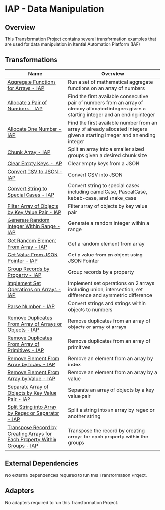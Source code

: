 # IAP - Data Manipulation

## Overview

This Transformation Project contains several transformation examples that are used for data manipulation in Itential Automation Platform (IAP)


## Transformations


<table>
  <thead>
    <tr>
      <th>Name</th>
      <th>Overview</th>
    </tr>
  </thead>
  <tbody>
    <tr>
      <td><a href='https://gitlab.com/itentialopensource/pre-built-automations/iap-data-manipulation/-/blob/patch/PBLT-1523-23.2/documentation/Aggregate Functions for Arrays - IAP.md' target='_blank'>Aggregate Functions for Arrays - IAP</a></td>
      <td>Run a set of mathematical aggregate functions on an array of numbers</td>
    </tr>    <tr>
      <td><a href='https://gitlab.com/itentialopensource/pre-built-automations/iap-data-manipulation/-/blob/patch/PBLT-1523-23.2/documentation/Allocate a Pair of Numbers - IAP.md' target='_blank'>Allocate a Pair of Numbers - IAP</a></td>
      <td>Find the first available consecutive pair of numbers from an array of already allocated integers given a starting integer and an ending integer</td>
    </tr>    <tr>
      <td><a href='https://gitlab.com/itentialopensource/pre-built-automations/iap-data-manipulation/-/blob/patch/PBLT-1523-23.2/documentation/Allocate One Number - IAP.md' target='_blank'>Allocate One Number - IAP</a></td>
      <td>Find the first available number from an array of already allocated integers given a starting integer and an ending integer</td>
    </tr>    <tr>
      <td><a href='https://gitlab.com/itentialopensource/pre-built-automations/iap-data-manipulation/-/blob/patch/PBLT-1523-23.2/documentation/Chunk Array - IAP.md' target='_blank'>Chunk Array - IAP</a></td>
      <td>Split an array into a smaller sized groups given a desired chunk size</td>
    </tr>    <tr>
      <td><a href='https://gitlab.com/itentialopensource/pre-built-automations/iap-data-manipulation/-/blob/patch/PBLT-1523-23.2/documentation/Clear Empty Keys - IAP.md' target='_blank'>Clear Empty Keys - IAP</a></td>
      <td>Clear empty keys from a JSON</td>
    </tr>    <tr>
      <td><a href='https://gitlab.com/itentialopensource/pre-built-automations/iap-data-manipulation/-/blob/patch/PBLT-1523-23.2/documentation/Convert CSV to JSON - IAP.md' target='_blank'>Convert CSV to JSON - IAP</a></td>
      <td>Convert CSV into JSON</td>
    </tr>    <tr>
      <td><a href='https://gitlab.com/itentialopensource/pre-built-automations/iap-data-manipulation/-/blob/patch/PBLT-1523-23.2/documentation/Convert String to Special Cases - IAP.md' target='_blank'>Convert String to Special Cases - IAP</a></td>
      <td>Convert string to special cases including camelCase, PascalCase, kebab-case, and snake_case</td>
    </tr>    <tr>
      <td><a href='https://gitlab.com/itentialopensource/pre-built-automations/iap-data-manipulation/-/blob/patch/PBLT-1523-23.2/documentation/Filter Array of Objects by Key Value Pair - IAP.md' target='_blank'>Filter Array of Objects by Key Value Pair - IAP</a></td>
      <td>Filter array of objects by key value pair</td>
    </tr>    <tr>
      <td><a href='https://gitlab.com/itentialopensource/pre-built-automations/iap-data-manipulation/-/blob/patch/PBLT-1523-23.2/documentation/Generate Random Integer Within Range - IAP.md' target='_blank'>Generate Random Integer Within Range - IAP</a></td>
      <td>Generate a random integer within a range</td>
    </tr>    <tr>
      <td><a href='https://gitlab.com/itentialopensource/pre-built-automations/iap-data-manipulation/-/blob/patch/PBLT-1523-23.2/documentation/Get Random Element From Array - IAP.md' target='_blank'>Get Random Element From Array - IAP</a></td>
      <td>Get a random element from array</td>
    </tr>    <tr>
      <td><a href='https://gitlab.com/itentialopensource/pre-built-automations/iap-data-manipulation/-/blob/patch/PBLT-1523-23.2/documentation/Get Value From JSON Pointer - IAP.md' target='_blank'>Get Value From JSON Pointer - IAP</a></td>
      <td>Get a value from an object using JSON Pointer</td>
    </tr>    <tr>
      <td><a href='https://gitlab.com/itentialopensource/pre-built-automations/iap-data-manipulation/-/blob/patch/PBLT-1523-23.2/documentation/Group Records by Property - IAP.md' target='_blank'>Group Records by Property - IAP</a></td>
      <td>Group records by a property</td>
    </tr>    <tr>
      <td><a href='https://gitlab.com/itentialopensource/pre-built-automations/iap-data-manipulation/-/blob/patch/PBLT-1523-23.2/documentation/Implement Set Operations on Arrays - IAP.md' target='_blank'>Implement Set Operations on Arrays - IAP</a></td>
      <td>Implement set operations on 2 arrays including union, intersection, set difference and symmetric difference</td>
    </tr>    <tr>
      <td><a href='https://gitlab.com/itentialopensource/pre-built-automations/iap-data-manipulation/-/blob/patch/PBLT-1523-23.2/documentation/Parse Number - IAP.md' target='_blank'>Parse Number - IAP</a></td>
      <td>Convert strings and strings within objects to numbers</td>
    </tr>    <tr>
      <td><a href='https://gitlab.com/itentialopensource/pre-built-automations/iap-data-manipulation/-/blob/patch/PBLT-1523-23.2/documentation/Remove Duplicates From Array of Arrays or Objects - IAP.md' target='_blank'>Remove Duplicates From Array of Arrays or Objects - IAP</a></td>
      <td>Remove duplicates from an array of objects or array of arrays</td>
    </tr>    <tr>
      <td><a href='https://gitlab.com/itentialopensource/pre-built-automations/iap-data-manipulation/-/blob/patch/PBLT-1523-23.2/documentation/Remove Duplicates From Array of Primitives - IAP.md' target='_blank'>Remove Duplicates From Array of Primitives - IAP</a></td>
      <td>Remove duplicates from an array of primitives</td>
    </tr>    <tr>
      <td><a href='https://gitlab.com/itentialopensource/pre-built-automations/iap-data-manipulation/-/blob/patch/PBLT-1523-23.2/documentation/Remove Element From Array by Index - IAP.md' target='_blank'>Remove Element From Array by Index - IAP</a></td>
      <td>Remove an element from an array by index</td>
    </tr>    <tr>
      <td><a href='https://gitlab.com/itentialopensource/pre-built-automations/iap-data-manipulation/-/blob/patch/PBLT-1523-23.2/documentation/Remove Element From Array by Value - IAP.md' target='_blank'>Remove Element From Array by Value - IAP</a></td>
      <td>Remove an element from an array by a value</td>
    </tr>    <tr>
      <td><a href='https://gitlab.com/itentialopensource/pre-built-automations/iap-data-manipulation/-/blob/patch/PBLT-1523-23.2/documentation/Separate Array of Objects by Key Value Pair - IAP.md' target='_blank'>Separate Array of Objects by Key Value Pair - IAP</a></td>
      <td>Separate an array of objects by a key value pair</td>
    </tr>    <tr>
      <td><a href='https://gitlab.com/itentialopensource/pre-built-automations/iap-data-manipulation/-/blob/patch/PBLT-1523-23.2/documentation/Split String into Array by Regex or Separator - IAP.md' target='_blank'>Split String into Array by Regex or Separator - IAP</a></td>
      <td>Split a string into an array by regex or another string</td>
    </tr>    <tr>
      <td><a href='https://gitlab.com/itentialopensource/pre-built-automations/iap-data-manipulation/-/blob/patch/PBLT-1523-23.2/documentation/Transpose Record by Creating Arrays for Each Property Within Groups - IAP.md' target='_blank'>Transpose Record by Creating Arrays for Each Property Within Groups - IAP</a></td>
      <td>Transpose the record by creating arrays for each property within the groups</td>
    </tr>
  </tbody>
</table>


## External Dependencies

No external dependencies required to run this Transformation Project.

## Adapters

No adapters required to run this Transformation Project.